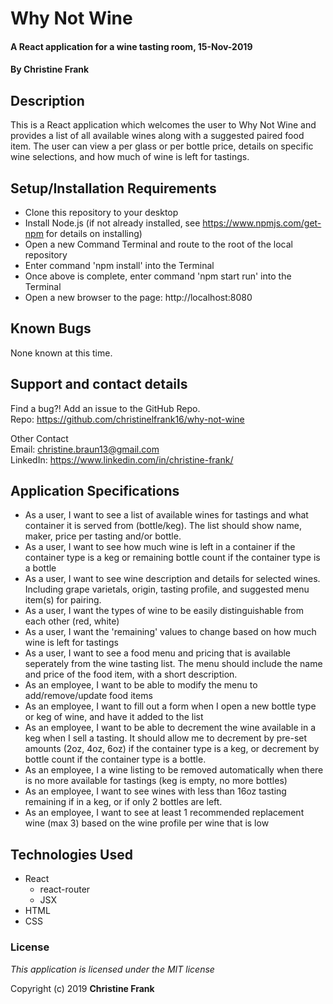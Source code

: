 # Why Not Wine

#### A React application for a wine tasting room, 15-Nov-2019

#### By **Christine Frank**

## Description

This is a React application which welcomes the user to Why Not Wine and provides a list of all available wines along with a suggested paired food item. The user can view a per glass or per bottle price, details on specific wine selections, and how much of wine is left for tastings.

## Setup/Installation Requirements

* Clone this repository to your desktop
* Install Node.js (if not already installed, see https://www.npmjs.com/get-npm for details on installing)
* Open a new Command Terminal and route to the root of the local repository
* Enter command 'npm install' into the Terminal
* Once above is complete, enter command 'npm start run' into the Terminal
* Open a new browser to the page: http://localhost:8080


## Known Bugs

None known at this time.

## Support and contact details

Find a bug?! Add an issue to the GitHub Repo. <br>
Repo: https://github.com/christinelfrank16/why-not-wine

Other Contact <br>
Email: christine.braun13@gmail.com <br>
LinkedIn: https://www.linkedin.com/in/christine-frank/

## Application Specifications
* As a user, I want to see a list of available wines for tastings and what container it is served from (bottle/keg). The list should show name, maker, price per tasting and/or bottle.
* As a user, I want to see how much wine is left in a container if the container type is a keg or remaining bottle count if the container type is a bottle
* As a user, I want to see wine description and details for selected wines. Including grape varietals, origin, tasting profile, and suggested menu item(s) for pairing.
* As a user, I want the types of wine to be easily distinguishable from each other (red, white)
* As a user, I want the 'remaining' values to change based on how much wine is left for tastings
* As a user, I want to see a food menu and pricing that is available seperately from the wine tasting list. The menu should include the name and price of the food item, with a short description.
* As an employee, I want to be able to modify the menu to add/remove/update food items
* As an employee, I want to fill out a form when I open a new bottle type or keg of wine, and have it added to the list
* As an employee, I want to be able to decrement the wine available in a keg when I sell a tasting. It should allow me to decrement by pre-set amounts (2oz, 4oz, 6oz) if the container type is a keg, or decrement by bottle count if the container type is a bottle.
* As an employee, I a wine listing to be removed automatically when there is no more available for tastings (keg is empty, no more bottles)
* As an employee, I want to see wines with less than 16oz tasting remaining if in a keg, or if only 2 bottles are left.
* As an employee, I want to see at least 1 recommended replacement wine (max 3) based on the wine profile per wine that is low

## Technologies Used

* React
    * react-router
    * JSX
* HTML
* CSS

### License

*This application is licensed under the MIT license*

Copyright (c) 2019 **Christine Frank**